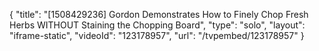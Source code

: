 {
    "title": "[1508429236] Gordon Demonstrates How to Finely Chop Fresh Herbs WITHOUT Staining the Chopping Board",
    "type": "solo",
    "layout": "iframe-static",
    "videoId": "123178957",
    "url": "\/tvpembed\/123178957"
}